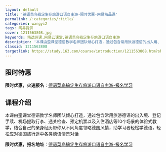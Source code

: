 ```yaml
---
layout: default
title: '德语菜鸟搞定生存旅游口语自主游-限时优惠-网易精品课'
permalink: /:categories/:title/
categories: wangyi2
tags: 网易提供
cover: 1211563808.jpg
keywords: 精选网课,网易云课堂,德语菜鸟搞定生存旅游口语自主游
description: '本课由歪课堂德语教学名师团队倾心打造，通过包含常用旅游德语的出入境、登记手续、机场提取行李、通关检查、预定机票以及入住酒'
classid: 1211563808
targetlink: https://study.163.com/course/introduction/1211563808.htm?share=1&shareId=1025206652&utm_campaign=share&utm_medium=iphoneShare&utm_source=&utm_u=1025206652
---
```


## 限时特惠

**限时优惠，火速报名**：[德语菜鸟搞定生存旅游口语自主游-报名学习](https://study.163.com/course/introduction/1211563808.htm?share=1&shareId=1025206652&utm_campaign=share&utm_medium=iphoneShare&utm_source=&utm_u=1025206652)

## 课程介绍

本课由歪课堂德语教学名师团队倾心打造，通过包含常用旅游德语的出入境、登记手续、机场提取行李、通关检查、预定机票以及入住酒店等10个场景的体验式教学，结合自己的亲身经历带你从不同角度领略德国风情，助学习者轻松学德语，轻松应对德国旅行途中各类德语情景对话

**限时优惠，报名地址**：[德语菜鸟搞定生存旅游口语自主游-报名学习](https://study.163.com/course/introduction/1211563808.htm?share=1&shareId=1025206652&utm_campaign=share&utm_medium=iphoneShare&utm_source=&utm_u=1025206652)

